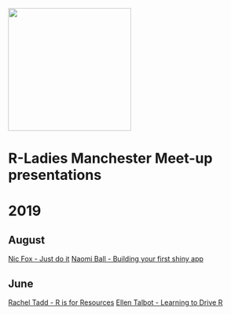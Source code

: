 <img src="https://github.com/rladies/meetup-presentations_manchester/blob/master/images/rladiesmcr-screen.png" width="250"/>

# R-Ladies Manchester Meet-up presentations 


# 2019
## August
[Nic Fox - Just do it](2019/2019-08-04-N-Fox.pptx)
[Naomi Ball - Building your first shiny app](2019/2019-08-04-N-Ball.pptx)

## June 
[Rachel Tadd - R is for Resources](2019/2019-06-08-R-Tadd.pptx)
[Ellen Talbot - Learning to Drive R](2019/2091-06-08-E-Talbot.pptx)
